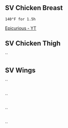 ## SV Chicken Breast
`140°F for 1.5h`

[Epicurious - YT](https://www.youtube.com/watch?v=NTBRThwL-2c)


## SV Chicken Thigh
``


## SV Wings
``


## 
``


## 
``


## 
``
